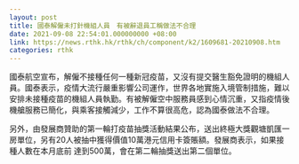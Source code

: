 ```yaml
---
layout: post
title: 國泰解僱未打針機組人員　有被辭退員工稱做法不合理
date: 2021-09-08 22:54:01.000000000 +08:00
link: https://news.rthk.hk/rthk/ch/component/k2/1609681-20210908.htm
categories: rthk
---
```


國泰航空宣布，解僱不接種任何一種新冠疫苗，又沒有提交醫生豁免證明的機組人員。國泰表示，疫情大流行嚴重影響公司運作，世界各地實施入境管制措施，難以安排未接種疫苗的機組人員執勤。有被解僱空中服務員感到心情沉重，又指疫情後機艙服務已簡化，與乘客接觸減少，工作不算很高危，認為國泰做法不合理。

另外，由發展商贊助的第一輪打疫苗抽獎活動結果公布，送出終極大獎觀塘凱匯一房單位，另有20人被抽中獲得價值10萬港元信用卡簽賬額。發展商表示，如果接種人數在本月底前 達到500萬，會在第二輪抽獎送出第二個單位。
